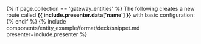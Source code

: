 {% if page.collection == 'gateway_entities' %}
  The following creates a new route called **{{ include.presenter.data['name'] }}** with basic configuration:
{% endif %}
{% include components/entity_example/format/deck/snippet.md presenter=include.presenter %}
